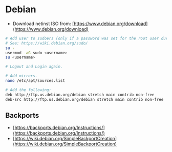 # Debian

- Download netinst ISO from: [https://www.debian.org/download](https://www.debian.org/download)

```bash
# Add user to sudoers (only if a password was set for the root user during installation).
# See: https://wiki.debian.org/sudo/
su -
usermod -aG sudo <username>
su <username>

# Logout and Login again.
```

```bash
# Add mirrors.
nano /etc/apt/sources.list

# Add the following:
deb http://ftp.us.debian.org/debian stretch main contrib non-free
deb-src http://ftp.us.debian.org/debian stretch main contrib non-free
```

## Backports

- [https://backports.debian.org/Instructions/](https://backports.debian.org/Instructions/)
- [https://wiki.debian.org/SimpleBackportCreation](https://wiki.debian.org/SimpleBackportCreation)